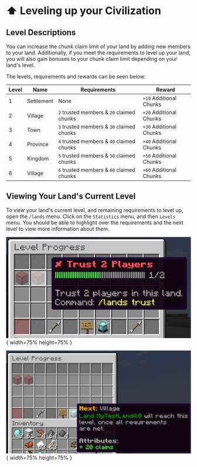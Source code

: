 # :arrow_up: Leveling up your Civilization

## Level Descriptions

You can increase the chunk claim limit of your land by adding new members to your land. Additionally, if you meet the requirements to level up your land, you will also gain bonuses to your chunk claim limit depending on your land's level.

The levels, requirements and rewards can be seen below:

| Level | Name       | Requirements                              | Reward                  |
| ----- | ---------- | ----------------------------------------- | ----------------------- |
| 1     | Settlement | None                                      | `+10` Additional Chunks |
| 2     | Village    | `2` trusted members & `20` claimed chunks | `+20` Additional Chunks |
| 3     | Town       | `3` trusted members & `30` claimed chunks | `+30` Additional Chunks |
| 4     | Province   | `4` trusted members & `40` claimed chunks | `+40` Additional Chunks |
| 5     | Kingdom    | `5` trusted members & `50` claimed chunks | `+50` Additional Chunks |
| 6     | Village    | `6` trusted members & `60` claimed chunks | `+60` Additional Chunks |

## Viewing Your Land's Current Level

To view your land's current level, and remaining requirements to level up, open the `/lands` menu. Click on the `Statistics` menu, and then `Levels` menu. You should be able to highlight over the requirements and the next level to view more information about them.

![](../img/level-requirements.png){ width=75% height=75% }

![](../img/next-level.png){ width=75% height=75% }
